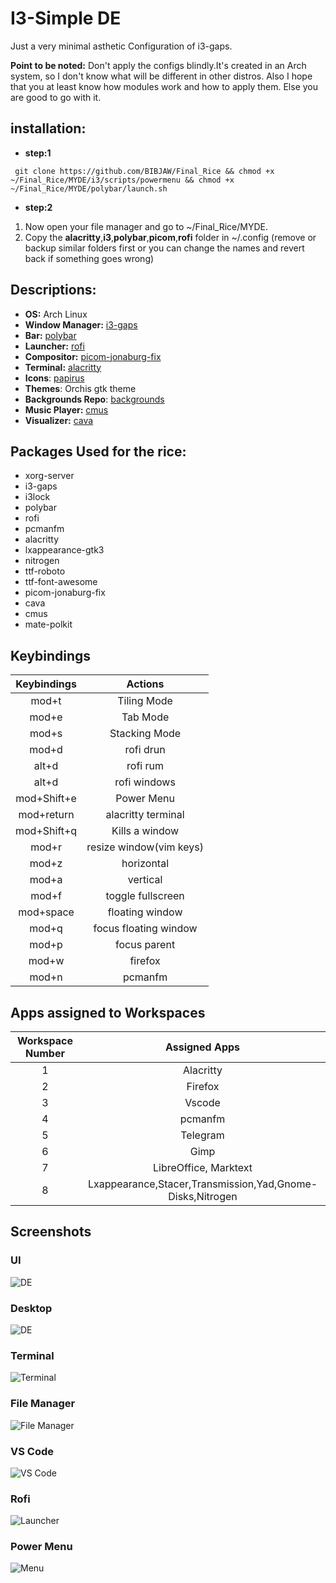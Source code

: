 # I3-Simple DE
Just a very minimal asthetic Configuration of i3-gaps.

**Point to be noted:** Don't apply the configs blindly.It's created in an Arch system, so I don't know what will be different in other distros. Also I hope that you at least know how modules work and how to apply them. Else you are good to go with it. 

## installation: 
- **step:1**
```
 git clone https://github.com/BIBJAW/Final_Rice && chmod +x ~/Final_Rice/MYDE/i3/scripts/powermenu && chmod +x ~/Final_Rice/MYDE/polybar/launch.sh
 ```
 - **step:2**
 1. Now open your file manager and go to ~/Final_Rice/MYDE.
 2. Copy the **alacritty**,**i3**,**polybar**,**picom**,**rofi** folder in ~/.config (remove or backup similar folders first or you can change the names and revert back if something goes wrong)
 

## **Descriptions:** 
- **OS:** Arch Linux
- **Window Manager:** [i3-gaps](https://github.com/Airblader/i3)
- **Bar:** [polybar](https://github.com/polybar/polybar)
- **Launcher:** [rofi](https://github.com/davatorium/rofi)
- **Compositor:** [picom-jonaburg-fix](https://github.com/Arian8j2/picom-jonaburg-fix)
- **Terminal:** [alacritty](https://github.com/alacritty/alacritty)
- **Icons**: [papirus](https://www.gnome-look.org/p/1166289/)
- **Themes**: Orchis gtk theme
- **Backgrounds Repo**: [backgrounds](https://github.com/BIBJAW/backgrounds) 
- **Music Player:** [cmus](https://cmus.github.io/)
- **Visualizer:** [cava](https://github.com/karlstav/cava)

##  **Packages Used for the rice:**
- xorg-server
- i3-gaps
- i3lock
- polybar
- rofi
- pcmanfm
- alacritty
- lxappearance-gtk3
- nitrogen
- ttf-roboto
- ttf-font-awesome
- picom-jonaburg-fix
- cava
- cmus
- mate-polkit

## **Keybindings**

| Keybindings  |        Actions         | 
| :---:        |        :----:          |
| mod+t        | Tiling Mode            |
| mod+e        | Tab Mode               |
| mod+s        | Stacking Mode          |
| mod+d        | rofi drun              |
| alt+d        | rofi rum               |
|alt+d         | rofi windows           |
|mod+Shift+e   |Power Menu              |
| mod+return   | alacritty terminal     |
|mod+Shift+q   | Kills a window         |
|mod+r         | resize window(vim keys)|
|mod+z         | horizontal             |
|mod+a         | vertical               |
|mod+f         | toggle fullscreen      |
|mod+space     | floating window        |
|mod+q         | focus floating window  |
|mod+p         | focus parent           |
| mod+w        | firefox                |
|mod+n         | pcmanfm                |

## **Apps assigned to Workspaces**
| Workspace Number | Assigned Apps                                             |
| :-:              | :-:                                                       |
| 1                | Alacritty                                                 |
| 2                | Firefox                                                   |
| 3                |  Vscode                                                   | 
| 4                | pcmanfm                                                   | 
| 5                | Telegram                                                  |
| 6                | Gimp                                                      |
| 7                | LibreOffice, Marktext                                     |
| 8                | Lxappearance,Stacer,Transmission,Yad,Gnome-Disks,Nitrogen |


## Screenshots

### UI
![DE](https://github.com/BIBJAW/i3-gruvbox/blob/main/screenshots/uiview.png)
### Desktop
![DE](https://github.com/BIBJAW/i3-gruvbox/blob/main/screenshots/desktop.png)
### Terminal
![Terminal](https://github.com/BIBJAW/i3-gruvbox/blob/main/screenshots/terminal.png)
### File Manager
![File Manager](https://github.com/BIBJAW/i3-gruvbox/blob/main/screenshots/pcman.png)
### VS Code
![VS Code](https://github.com/BIBJAW/i3-gruvbox/blob/main/screenshots/vscode.png)
### Rofi
![Launcher](https://github.com/BIBJAW/i3-gruvbox/blob/main/screenshots/rofi.png)
### Power Menu
![Menu](https://github.com/BIBJAW/i3-gruvbox/blob/main/screenshots/Power.png)
